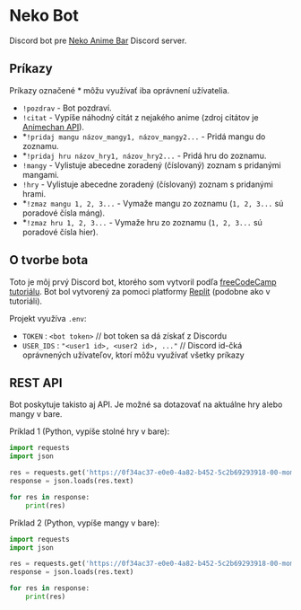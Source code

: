 # Neko Bot

Discord bot pre [Neko Anime Bar](http://nekobar.cz/) Discord server.

## Príkazy
Príkazy označené \* môžu využívať iba oprávnení užívatelia.
- `!pozdrav` - Bot pozdraví.
- `!citat` - Vypíše náhodný citát z nejakého anime (zdroj citátov je [Animechan API](https://github.com/rocktimsaikia/anime-chan)).
- \*`!pridaj mangu názov_mangy1, názov_mangy2...` - Pridá mangu do zoznamu.
- \*`!pridaj hru názov_hry1, názov_hry2...` - Pridá hru do zoznamu.
- `!mangy` - Vylistuje abecedne zoradený (číslovaný) zoznam s pridanými mangami.
- `!hry` - Vylistuje abecedne zoradený (číslovaný) zoznam s pridanými hrami.
- \*`!zmaz mangu 1, 2, 3...` - Vymaže mangu zo zoznamu (`1, 2, 3...` sú poradové čísla máng).
- \*`!zmaz hru 1, 2, 3...` - Vymaže hru zo zoznamu (`1, 2, 3...` sú poradové čísla hier).

## O tvorbe bota
Toto je môj prvý Discord bot, ktorého som vytvoril podľa [freeCodeCamp tutoriálu](https://youtu.be/SPTfmiYiuok?si=T_CgfdWieJs5VRmg). Bot bol vytvorený za pomoci platformy [Replit](https://replit.com/~) (podobne ako v tutoriáli).

Projekt využíva `.env`:
- `TOKEN` : `<bot token>` // bot token sa dá získať z Discordu
- `USER_IDS` : `"<user1 id>, <user2 id>, ..."` // Discord id-čká oprávnených užívateľov, ktorí môžu využívať všetky príkazy

## REST API

Bot poskytuje takisto aj API. Je možné sa dotazovať na aktuálne hry alebo mangy v bare.

Príklad 1 (Python, vypíše stolné hry v bare):

```Python
import requests
import json

res = requests.get('https://0f34ac37-e0e0-4a82-b452-5c2b69293918-00-momoqbv0zn71.janeway.replit.dev/games')
response = json.loads(res.text)

for res in response:
    print(res)
```

Príklad 2 (Python, vypíše mangy v bare):

```Python
import requests
import json

res = requests.get('https://0f34ac37-e0e0-4a82-b452-5c2b69293918-00-momoqbv0zn71.janeway.replit.dev/mangas')
response = json.loads(res.text)

for res in response:
    print(res)
```
